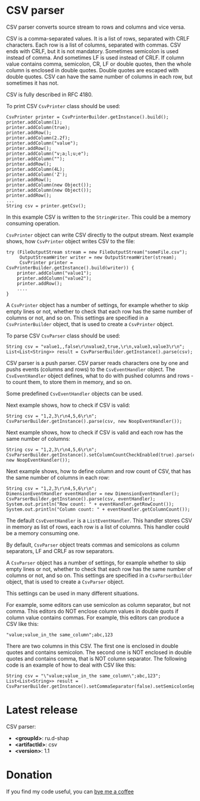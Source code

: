 # CSV parser
CSV parser converts source stream to rows and columns and vice versa.

CSV is a comma-separated values.
It is a list of rows, separated with CRLF characters.
Each row is a list of columns, separated with commas.
CSV ends with CRLF, but it is not mandatory.
Sometimes semicolon is used instead of comma.
And sometimes LF is used instead of CRLF.
If column value contains comma, semicolon, CR, LF or double quotes, then the whole column is enclosed in double quotes.
Double quotes are escaped with double quotes.
CSV can have the same number of columns in each row, but sometimes it has not.

CSV is fully described in RFC 4180.

To print CSV `CsvPrinter` class should be used:
```
CsvPrinter printer = CsvPrinterBuilder.getInstance().build();
printer.addColumn(1);
printer.addColumn(true);
printer.addRow();
printer.addColumn(2.2f);
printer.addColumn("value");
printer.addRow();
printer.addColumn("v;a;l;u;e");
printer.addColumn("");
printer.addRow();
printer.addColumn(4L);
printer.addColumn('Z');
printer.addRow();
printer.addColumn(new Object());
printer.addColumn(new Object());
printer.addRow();
...
String csv = printer.getCsv();
```

In this example CSV is written to the `StringWriter`.
This could be a memory consuming operation.

`CsvPrinter` object can write CSV directly to the output stream.
Next example shows, how `CsvPrinter` object writes CSV to the file:
```
try (FileOutputStream stream = new FileOutputStream("someFile.csv");
     OutputStreamWriter writer = new OutputStreamWriter(stream);
     CsvPrinter printer = CsvPrinterBuilder.getInstance().build(writer)) {
    printer.addColumn("value1");
    printer.addColumn("value2");
    printer.addRow();
    ....
}
```

A `CsvPrinter` object has a number of settings, for example whether to skip empty lines or not, whether to check that each row has the same number of columns or not, and so on.
This settings are specified in a `CsvPrinterBuilder` object, that is used to create a `CsvPrinter` object.

To parse CSV `CsvParser` class should be used:
```
String csv = "value1,,false\r\nvalue2,true,\r\n,value3,value3\r\n";
List<List<String>> result = CsvParserBuilder.getInstance().parse(csv);
```

CSV parser is a push parser.
CSV parser reads characters one by one and pushs events (columns and rows) to the `CsvEventHandler` object.
The `CsvEventHandler` object defines, what to do with pushed columns and rows - to count them, to store them in memory, and so on.

Some predefined `CsvEventHandler` objects can be used.

Next example shows, how to check if CSV is valid:
```
String csv = "1,2,3\r\n4,5,6\r\n";
CsvParserBuilder.getInstance().parse(csv, new NoopEventHandler());
```

Next example shows, how to check if CSV is valid and each row has the same number of columns:
```
String csv = "1,2,3\r\n4,5,6\r\n";
CsvParserBuilder.getInstance().setColumnCountCheckEnabled(true).parse(csv, new NoopEventHandler());
```

Next example shows, how to define column and row count of CSV, that has the same number of columns in each row:
```
String csv = "1,2,3\r\n4,5,6\r\n";
DimensionEventHandler eventHandler = new DimensionEventHandler();
CsvParserBuilder.getInstance().parse(csv, eventHandler);
System.out.println("Row count: " + eventHandler.getRowCount());
System.out.println("Column count: " + eventHandler.getColumnCount());
```

The default `CsvEventHandler` is a `ListEventHandler`.
This handler stores CSV in memory as list of rows, each row is a list of columns.
This handler could be a memory consuming one.

By default, `CsvParser` object treats commas and semicolons as column separators, LF and CRLF as row separators.

A `CsvParser` object has a number of settings, for example whether to skip empty lines or not, whether to check that each row has the same number of columns or not, and so on.
This settings are specified in a `CsvParserBuilder` object, that is used to create a `CsvParser` object.

This settings can be used in many different situations.

For example, some editors can use semicolon as column separator, but not comma.
This editors do NOT enclose column values in double quots if column value contains commas.
For example, this editors can produce a CSV like this:
```
"value;value_in_the same_column";abc,123
```

There are two columns in this CSV.
The first one is enclosed in double quotes and contains semicolon.
The second one is NOT enclosed in double quotes and contains comma, that is NOT column separator.
The following code is an example of how to deal with CSV like this:
```
String csv = "\"value;value_in_the same_column\";abc,123";
List<List<String>> result = CsvParserBuilder.getInstance().setCommaSeparator(false).setSemicolonSeparator(true).parse(csv);
```

# Latest release
CSV parser:
* **&lt;groupId&gt;**: ru.d-shap
* **&lt;artifactId&gt;**: csv
* **&lt;version&gt;**: 1.1

# Donation
If you find my code useful, you can [bye me a coffee](https://www.paypal.me/dshapovalov)
